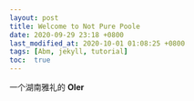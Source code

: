 ```yaml
---
layout: post
title: Welcome to Not Pure Poole
date: 2020-09-29 23:18 +0800
last_modified_at: 2020-10-01 01:08:25 +0800
tags: [Abm, jekyll, tutorial]
toc:  true
---
```


一个湖南雅礼的 **OIer**

